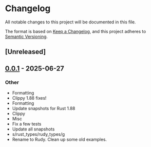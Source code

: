 # Changelog

All notable changes to this project will be documented in this file.

The format is based on [Keep a Changelog](https://keepachangelog.com/en/1.0.0/),
and this project adheres to [Semantic Versioning](https://semver.org/spec/v2.0.0.html).

## [Unreleased]

## [0.0.1](https://github.com/samscott89/rudy/releases/tag/rudy-db-v0.0.1) - 2025-06-27

### Other

- Formatting
- Clippy 1.88 fixes!
- Formatting
- Update snapshots for Rust 1.88
- Clippy
- Misc
- Fix a few tests
- Update all snapshots
- s/rust_types/rudy_types/g
- Rename to Rudy. Clean up some old examples.
